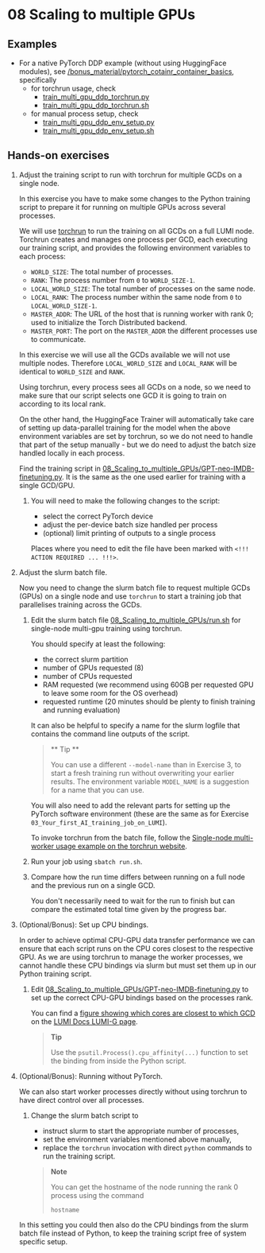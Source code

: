 # 08 Scaling to multiple GPUs

## Examples

- For a native PyTorch DDP example (without using HuggingFace modules), see [/bonus_material/pytorch_cotainr_container_basics](/bonus_material/pytorch_cotainr_container_basics), specifically
  - for torchrun usage, check
    - [train_multi_gpu_ddp_torchrun.py](/bonus_material/pytorch_cotainr_container_basics/train_multi_gpu_ddp_torchrun.py)
    - [train_multi_gpu_ddp_torchrun.sh](/bonus_material/pytorch_cotainr_container_basics/train_multi_gpu_ddp_torchrun.sh)
  - for manual process setup, check
    - [train_multi_gpu_ddp_env_setup.py](/bonus_material/pytorch_cotainr_container_basics/train_multi_gpu_ddp_env_setup.py)
    - [train_multi_gpu_ddp_env_setup.sh](/bonus_material/pytorch_cotainr_container_basics/train_multi_gpu_ddp_env_setup.sh)

## Hands-on exercises

1. Adjust the training script to run with torchrun for multiple GCDs on a single node.

   In this exercise you have to make some changes to the Python training script to prepare it for running on multiple GPUs across several processes.

   We will use [torchrun](https://pytorch.org/docs/stable/elastic/run.html) to run the training on all GCDs on a full LUMI node. Torchrun creates and manages one process per GCD, each executing our training script, and provides the following environment variables to each process:
   - `WORLD_SIZE`: The total number of processes.
   - `RANK`: The process number from `0` to `WORLD_SIZE-1`.
   - `LOCAL_WORLD_SIZE`: The total number of processes on the same node.
   - `LOCAL_RANK`: The process number within the same node from `0` to `LOCAL_WORLD_SIZE-1`.
   - `MASTER_ADDR`: The URL of the host that is running worker with rank 0; used to initialize the Torch Distributed backend.
   - `MASTER_PORT`: The port on the `MASTER_ADDR` the different processes use to communicate.

   In this exercise we will use all the GCDs available we will not use multiple nodes. Therefore `LOCAL_WORLD_SIZE` and `LOCAL_RANK` will be identical to `WORLD_SIZE` and `RANK`.

   Using torchrun, every process sees all GCDs on a node, so we need to make sure that our script selects one GCD it is going to train on according to its local rank.

   On the other hand, the HuggingFace Trainer will automatically take care of setting up data-parallel training for the model when the above environment variables are set by torchrun, so we do not need to handle that part of the setup manually - but we do need to adjust the batch size handled locally in each process.

   Find the training script in [08_Scaling_to_multiple_GPUs/GPT-neo-IMDB-finetuning.py](08_Scaling_to_multiple_GPUs/GPT-neo-IMDB-finetuning.py). It is the same as the one used earlier for training with a single GCD/GPU.

   1. You will need to make the following changes to the script:

      - select the correct PyTorch device
      - adjust the per-device batch size handled per process
      - (optional) limit printing of outputs to a single process

      Places where you need to edit the file have been marked with `<!!! ACTION REQUIRED ... !!!>`.

2. Adjust the slurm batch file.

   Now you need to change the slurm batch file to request multiple GCDs (GPUs) on a single node and use `torchrun` to start a training job that
   parallelises training across the GCDs.

   1. Edit the slurm batch file [08_Scaling_to_multiple_GPUs/run.sh](run.sh) for single-node multi-gpu training using torchrun.

      You should specify at least the following:
      - the correct slurm partition
      - number of GPUs requested (8)
      - number of CPUs requested
      - RAM requested (we recommend using 60GB per requested GPU to leave some room for the OS overhead)
      - requested runtime (20 minutes should be plenty to finish training and running evaluation)

      It can also be helpful to specify a name for the slurm logfile that contains the command line outputs of the script.

      > ** Tip **
      >
      > You can use a different `--model-name` than in Exercise 3, to start a fresh training run without overwriting your
      > earlier results. The environment variable `MODEL_NAME` is a suggestion for a name that you can use.

      You will also need to add the relevant parts for setting up the PyTorch software environment (these are the same as for Exercise `03_Your_first_AI_training_job_on_LUMI`).

      To invoke torchrun from the batch file, follow the [Single-node multi-worker usage example on the torchrun website](https://pytorch.org/docs/stable/elastic/run.html#single-node-multi-worker).

   2. Run your job using `sbatch run.sh`.

   3. Compare how the run time differs between running on a full node and the previous run on a single GCD.

      You don't necessarily need to wait for the run to finish but can compare the estimated total time given by the progress bar.

3. (Optional/Bonus): Set up CPU bindings.

   In order to achieve optimal CPU-GPU data transfer performance we can ensure that each script runs on the CPU cores closest to the respective GPU.
   As we are using torchrun to manage the worker processes, we cannot handle these CPU bindings via slurm but must set them up in our Python training script.

   1. Edit [08_Scaling_to_multiple_GPUs/GPT-neo-IMDB-finetuning.py](GPT-neo-IMDB-finetuning.py) to set up the correct CPU-GPU bindings based on the processes rank.

      You can find a [figure showing which cores are closest to which GCD](https://docs.lumi-supercomputer.eu/assets/images/lumig-cpu-gpu-links.svg) on the [LUMI Docs LUMI-G page](https://docs.lumi-supercomputer.eu/hardware/lumig/).

      > **Tip**
      >
      > Use the `psutil.Process().cpu_affinity(...)` function to set the binding from inside the Python script.

4. (Optional/Bonus): Running without PyTorch.

   We can also start worker processes directly without using torchrun to have direct control over all processes.

   1. Change the slurm batch script to
      - instruct slurm to start the appropriate number of processes,
      - set the environment variables mentioned above manually,
      - replace the `torchrun` invocation with direct `python` commands to run the training script.

      > **Note**
      >
      > You can get the hostname of the node running the rank 0 process using the command
      > ```
      > hostname
      > ```

   In this setting you could then also do the CPU bindings from the slurm batch file instead of Python, to keep the training script free of system specific setup.
